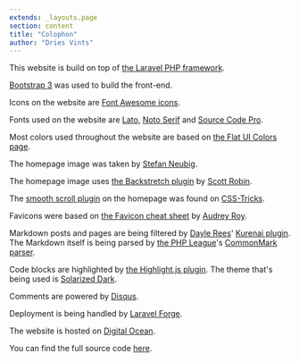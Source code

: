 ```yaml
---
extends: _layouts.page
section: content
title: "Colophon"
author: "Dries Vints"
---
```


This website is build on top of [the Laravel PHP framework](http://laravel.com/).

[Bootstrap 3](http://getbootstrap.com/) was used to build the front-end.

Icons on the website are [Font Awesome icons](http://fortawesome.github.io/Font-Awesome/).

Fonts used on the website are [Lato](http://www.google.com/fonts/specimen/Lato), [Noto Serif](http://www.google.com/fonts/specimen/Noto+Serif) and [Source Code Pro](http://www.google.com/fonts/specimen/Source+Code+Pro).

Most colors used throughout the website are based on [the Flat UI Colors page](http://flatuicolors.com/).

The homepage image was taken by [Stefan Neubig](https://twitter.com/stefanneubig).

The homepage image uses [the Backstretch plugin](http://srobbin.com/jquery-plugins/backstretch/) by [Scott Robin](http://srobbin.com/).

The [smooth scroll plugin](http://css-tricks.com/snippets/jquery/smooth-scrolling/) on the homepage was found on [CSS-Tricks](http://css-tricks.com/).

Favicons were based on [the Favicon cheat sheet](https://github.com/audreyr/favicon-cheat-sheet) by [Audrey Roy](http://www.audreymroy.com/).

Markdown posts and pages are being filtered by [Dayle Rees](http://daylerees.com/)' [Kurenai plugin](https://github.com/daylerees/kurenai). The Markdown itself is being parsed by [the PHP League](http://thephpleague.com/)'s [CommonMark parser](https://github.com/thephpleague/commonmark).

Code blocks are highlighted by [the Highlight.js plugin](http://softwaremaniacs.org/soft/highlight/en/). The theme that's being used is [Solarized Dark](http://ethanschoonover.com/solarized).

Comments are powered by [Disqus](http://disqus.com/).

Deployment is being handled by [Laravel Forge](https://forge.laravel.com).

The website is hosted on [Digital Ocean](http://digitalocean.com/).

You can find the full source code [here](https://github.com/driesvints/driesvints.com).
